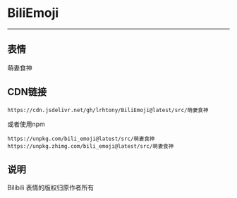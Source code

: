 # BiliEmoji
---
## 表情
萌妻食神
## CDN链接
```
https://cdn.jsdelivr.net/gh/lrhtony/BiliEmoji@latest/src/萌妻食神
```
或者使用npm
```
https://unpkg.com/bili_emoji@latest/src/萌妻食神
https://unpkg.zhimg.com/bili_emoji@latest/src/萌妻食神
```
## 说明
Bilibili 表情的版权归原作者所有

